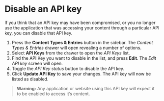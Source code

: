 # Disable an API key
If you think that an API key may have been compromised, or you no longer use the application that was accessing your content through a particular API key, you can disable that API key. 

1. Press the **Content Types & Entries** button in the sidebar. The *Content Types & Entries* drawer will open revealing a number of options.
2. Select **API Keys** from the drawer to open the *API Keys* list.
3. Find the API Key you want to disable in the list, and press **Edit**. The *Edit API key* screen will open.
4. Toggle the *API Key status* button to disable the API key.
5. Click **Update API Key** to save your changes. The API key will now be listed as disabled.

> **Warning:** Any application or website using this API key will expect it to be enabled to access it’s content.
